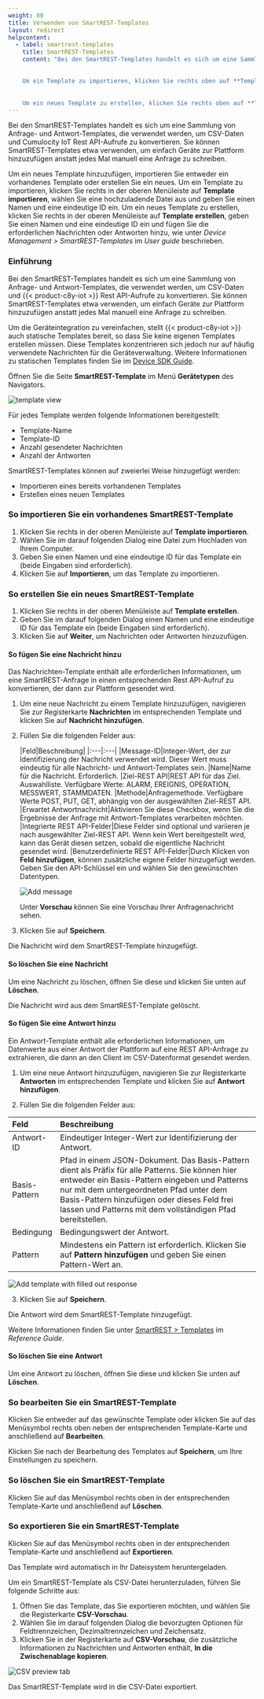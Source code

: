 ```yaml
---
weight: 80
title: Verwenden von SmartREST-Templates
layout: redirect
helpcontent: 
  - label: smartrest-templates 
    title: SmartREST-Templates
    content: "Bei den SmartREST-Templates handelt es sich um eine Sammlung von Anfrage- und Antwort-Templates, die verwendet werden, um CSV-Daten und Cumulocity IoT Rest API-Aufrufe zu konvertieren. Sie können SmartREST-Templates etwa verwenden, um einfach Geräte zur Plattform hinzuzufügen anstatt jedes Mal manuell eine Anfrage zu schreiben. Um ein neues Template hinzuzufügen, können Sie entweder ein vorhandenes Template importieren oder ein neues erstellen.
      

    Um ein Template zu importieren, klicken Sie rechts oben auf **Template importieren**, wählen Sie eine hochzuladende Datei aus und geben Sie einen Namen und eine eindeutige ID ein.
    
    
    Um ein neues Template zu erstellen, klicken Sie rechts oben auf **Template erstellen**, geben Sie einen Namen und eine eindeutige ID ein und fügen Sie die erforderlichen Nachrichten oder Antworten hinzu, wie unter *Device Management > SmartREST-Templates* im *User guide* beschrieben."
---
```


Bei den SmartREST-Templates handelt es sich um eine Sammlung von Anfrage- und Antwort-Templates, die verwendet werden, um CSV-Daten und Cumulocity IoT Rest API-Aufrufe zu konvertieren. Sie können SmartREST-Templates etwa verwenden, um einfach Geräte zur Plattform hinzuzufügen anstatt jedes Mal manuell eine Anfrage zu schreiben.

Um ein neues Template hinzuzufügen, importieren Sie entweder ein vorhandenes Template oder erstellen Sie ein neues.
Um ein Template zu importieren, klicken Sie rechts in der oberen Menüleiste auf **Template importieren**, wählen Sie eine hochzuladende Datei aus und geben Sie einen Namen und eine eindeutige ID ein.
Um ein neues Template zu erstellen, klicken Sie rechts in der oberen Menüleiste auf **Template erstellen**, geben Sie einen Namen und eine eindeutige ID ein und fügen Sie die erforderlichen Nachrichten oder Antworten hinzu, wie unter *Device Management > SmartREST-Templates* im *User guide* beschrieben.

### Einführung

Bei den SmartREST-Templates handelt es sich um eine Sammlung von Anfrage- und Antwort-Templates, die verwendet werden, um CSV-Daten und {{< product-c8y-iot >}} Rest API-Aufrufe zu konvertieren. Sie können SmartREST-Templates etwa verwenden, um einfach Geräte zur Plattform hinzuzufügen anstatt jedes Mal manuell eine Anfrage zu schreiben.

Um die Geräteintegration zu vereinfachen, stellt {{< product-c8y-iot >}} auch statische Templates bereit, so dass Sie keine eigenen Templates erstellen müssen. Diese Templates konzentrieren sich jedoch nur auf häufig verwendete Nachrichten für die Geräteverwaltung. Weitere Informationen zu statischen Templates finden Sie im [Device SDK Guide](/device-sdk/mqtt#static-templates).

Öffnen Sie die Seite **SmartREST-Template** im Menü **Gerätetypen** des Navigators.

![template view](/images/benutzerhandbuch/DeviceManagement/devmgmt-devicetypes-smartrest.png)

Für jedes Template werden folgende Informationen bereitgestellt:

* Template-Name
* Template-ID
* Anzahl gesendeter Nachrichten
* Anzahl der Antworten

SmartREST-Templates können auf zweierlei Weise hinzugefügt werden:

- Importieren eines bereits vorhandenen Templates
- Erstellen eines neuen Templates

### So importieren Sie ein vorhandenes SmartREST-Template

1. Klicken Sie rechts in der oberen Menüleiste auf **Template importieren**.
2. Wählen Sie im darauf folgenden Dialog eine Datei zum Hochladen von Ihrem Computer.
3. Geben Sie einen Namen und eine eindeutige ID für das Template ein (beide Eingaben sind erforderlich).
4. Klicken Sie auf **Importieren**, um das Template zu importieren.

### So erstellen Sie ein neues SmartREST-Template

1. Klicken Sie rechts in der oberen Menüleiste auf **Template erstellen**.
2. Geben Sie im darauf folgenden Dialog einen Namen und eine eindeutige ID für das Template ein (beide Eingaben sind erforderlich).
3. Klicken Sie auf **Weiter**, um Nachrichten oder Antworten hinzuzufügen.


#### So fügen Sie eine Nachricht hinzu

Das Nachrichten-Template enthält alle erforderlichen Informationen, um eine SmartREST-Anfrage in einen entsprechenden Rest API-Aufruf zu konvertieren, der dann zur Plattform gesendet wird.

1. Um eine neue Nachricht zu einem Template hinzuzufügen, navigieren Sie zur Registerkarte **Nachrichten** im entsprechenden Template und klicken Sie auf **Nachricht hinzufügen**.

1. Füllen Sie die folgenden Felder aus:

	|Feld|Beschreibung|
|:---|:---|
|Message-ID|Integer-Wert, der zur Identifizierung der Nachricht verwendet wird. Dieser Wert muss eindeutig für alle Nachricht- und Antwort-Templates sein.
|Name|Name für die Nachricht. Erforderlich.
|Ziel-REST API|REST API für das Ziel. Auswahlliste. Verfügbare Werte: ALARM, EREIGNIS, OPERATION, MESSWERT, STAMMDATEN.
|Methode|Anfragemethode. Verfügbare Werte POST, PUT, GET, abhängig von der ausgewählten Ziel-REST API.
|Erwartet Antwortnachricht|Aktivieren Sie diese Checkbox, wenn Sie die Ergebnisse der Anfrage mit Antwort-Templates verarbeiten möchten.
|Integrierte REST API-Felder|Diese Felder sind optional und variieren je nach ausgewählter Ziel-REST API. Wenn kein Wert bereitgestellt wird, kann das Gerät diesen setzen, sobald die eigentliche Nachricht gesendet wird.
|Benutzerdefinierte REST API-Felder|Durch Klicken von **Feld hinzufügen**, können zusätzliche eigene Felder hinzugefügt werden. Geben Sie den API-Schlüssel ein und wählen Sie den gewünschten Datentypen.

	![Add message](/images/benutzerhandbuch/DeviceManagement/devmgmt-devicetypes-smartrest-addmessage.png)

	Unter **Vorschau** können Sie eine Vorschau Ihrer Anfragenachricht sehen.

3. Klicken Sie auf **Speichern**.

Die Nachricht wird dem SmartREST-Template hinzugefügt.

#### So löschen Sie eine Nachricht

Um eine Nachricht zu löschen, öffnen Sie diese und klicken Sie unten auf **Löschen**.

Die Nachricht wird aus dem SmartREST-Template gelöscht.

#### So fügen Sie eine Antwort hinzu

Ein Antwort-Template enthält alle erforderlichen Informationen, um Datenwerte aus einer Antwort der Plattform auf eine REST API-Anfrage zu extrahieren, die dann an den Client im CSV-Datenformat gesendet werden.

1. Um eine neue Antwort hinzuzufügen, navigieren Sie zur Registerkarte **Antworten** im entsprechenden Template und klicken Sie auf **Antwort hinzufügen**.

2. Füllen Sie die folgenden Felder aus:

<table>
<col style="width: 10%;">
<col style="width: 90%;">
<thead>
<tr>
<th align="left">Feld</th>
<th align="left">Beschreibung</th>
</tr>
</thead>
<tbody>
<tr>
<td align="left">Antwort-ID</td>
<td align="left">Eindeutiger Integer-Wert zur Identifizierung der Antwort.</td>
</tr>
<tr>
<td align="left">Basis-Pattern</td>
<td align="left">Pfad in einem JSON-Dokument. Das Basis-Pattern dient als Präfix für alle Patterns. Sie können hier entweder ein Basis-Pattern eingeben und Patterns nur mit dem untergeordneten Pfad unter dem Basis-Pattern hinzufügen oder dieses Feld frei lassen und Patterns mit dem vollständigen Pfad bereitstellen.</td>
</tr>
<tr>
<td align="left">Bedingung</td>
<td align="left">Bedingungswert der Antwort.</td>
</tr>
<tr>
<td align="left">Pattern</td>
<td align="left">Mindestens ein Pattern ist erforderlich. Klicken Sie auf <b>Pattern hinzufügen</b> und geben Sie einen Pattern-Wert an.</td>
</tr>
</tbody>
</table>

![Add template with filled out response](/images/benutzerhandbuch/DeviceManagement/devmgmt-devicetypes-smartrest-addresponse.png)

3. Klicken Sie auf **Speichern**.

Die Antwort wird dem SmartREST-Template hinzugefügt.

Weitere Informationen finden Sie unter [SmartREST > Templates](/reference/smartrest/#response-templates) im *Reference Guide*.

#### So löschen Sie eine Antwort

Um eine Antwort zu löschen, öffnen Sie diese und klicken Sie unten auf **Löschen**.

### So bearbeiten Sie ein SmartREST-Template

Klicken Sie entweder auf das gewünschte Template oder klicken Sie auf das Menüsymbol rechts oben neben der entsprechenden Template-Karte und anschließend auf **Bearbeiten**.

Klicken Sie nach der Bearbeitung des Templates auf **Speichern**, um Ihre Einstellungen zu speichern.

### So löschen Sie ein SmartREST-Template

Klicken Sie auf das Menüsymbol rechts oben in der entsprechenden Template-Karte und anschließend auf **Löschen**.


### So exportieren Sie ein SmartREST-Template

Klicken Sie auf das Menüsymbol rechts oben in der entsprechenden Template-Karte und anschließend auf **Exportieren**.

Das Template wird automatisch in Ihr Dateisystem heruntergeladen.

Um ein SmartREST-Template als CSV-Datei herunterzuladen, führen Sie folgende Schritte aus:

1. Öffnen Sie das Template, das Sie exportieren möchten, und wählen Sie die Registerkarte **CSV-Vorschau**.
2. Wählen Sie im darauf folgenden Dialog die bevorzugten Optionen für Feldtrennzeichen, Dezimaltrennzeichen und Zeichensatz.
3. Klicken Sie in der Registerkarte auf **CSV-Vorschau**, die zusätzliche Informationen zu Nachrichten und Antworten enthält, **In die Zwischenablage kopieren**.

![CSV preview tab](/images/benutzerhandbuch/DeviceManagement/devmgmt-devicetypes-smartrest-csv.png)

Das SmartREST-Template wird in die CSV-Datei exportiert.
